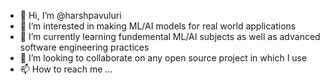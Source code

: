 - 👋 Hi, I’m @harshpavuluri
- 👀 I’m interested in making ML/AI models for real world applications
- 🌱 I’m currently learning fundemental ML/AI subjects as well as advanced software engineering practices
- 💞️ I’m looking to collaborate on any open source project in which I use
- 📫 How to reach me ...

<!---
harshpavuluri/harshpavuluri is a ✨ special ✨ repository because its `README.md` (this file) appears on your GitHub profile.
You can click the Preview link to take a look at your changes.
--->
